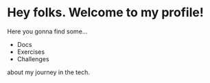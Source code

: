 # Hey folks. Welcome to my profile!

Here you gonna find some...
- Docs
- Exercises
- Challenges 

about my journey in the tech.


